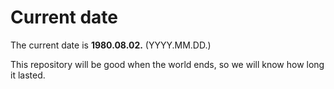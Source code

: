 # Current date

The current date is **1980.08.02.** (YYYY.MM.DD.)

This repository will be good when the world ends, so we will know how long it lasted.